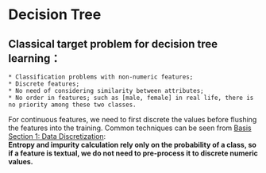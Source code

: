# Decision Tree

## Classical target problem for decision tree learning：
    * Classification problems with non-numeric features;
    * Discrete features;
    * No need of considering similarity between attributes;
    * No order in features; such as [male, female] in real life, there is no priority among these two classes.  
   
For continuous features, we need to first discrete the values before flushing the features into the training. Common 
techniques can be seen from [Basis Section 1: Data Discretization](./Basis.md):  
**Entropy and impurity calculation rely only on the probability of a class, so if a feature is textual, we do 
not need to pre-process it to discrete numeric values.**
